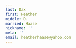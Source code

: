 ```yaml
---
last: Dax
first: Heather
middle: D.
married: Haase
nickname: ''
meta: ''
email: heatherhaase@yahoo.com
---
```


